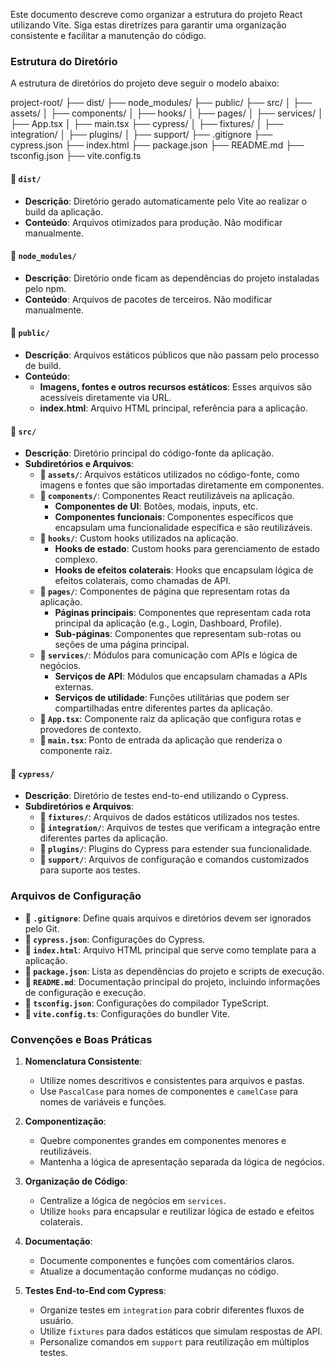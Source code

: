 Este documento descreve como organizar a estrutura do projeto React utilizando Vite. Siga estas diretrizes para garantir uma organização consistente e facilitar a manutenção do código.

### Estrutura do Diretório

A estrutura de diretórios do projeto deve seguir o modelo abaixo:

project-root/
├── dist/
├── node_modules/
├── public/
├── src/
│   ├── assets/
│   ├── components/
│   ├── hooks/
│   ├── pages/
│   ├── services/
│   ├── App.tsx
│   ├── main.tsx
├── cypress/
│   ├── fixtures/
│   ├── integration/
│   ├── plugins/
│   ├── support/
├── .gitignore
├── cypress.json
├── index.html
├── package.json
├── README.md
├── tsconfig.json
├── vite.config.ts



#### 📁 `dist/`

- **Descrição**: Diretório gerado automaticamente pelo Vite ao realizar o build da aplicação.
- **Conteúdo**: Arquivos otimizados para produção. Não modificar manualmente.

#### 📁 `node_modules/`

- **Descrição**: Diretório onde ficam as dependências do projeto instaladas pelo npm.
- **Conteúdo**: Arquivos de pacotes de terceiros. Não modificar manualmente.

#### 📁 `public/`

- **Descrição**: Arquivos estáticos públicos que não passam pelo processo de build.
- **Conteúdo**:
    - **Imagens, fontes e outros recursos estáticos**: Esses arquivos são acessíveis diretamente via URL.
    - **index.html**: Arquivo HTML principal, referência para a aplicação.

#### 📁 `src/`

- **Descrição**: Diretório principal do código-fonte da aplicação.
- **Subdiretórios e Arquivos**:
    - **📁 `assets/`**: Arquivos estáticos utilizados no código-fonte, como imagens e fontes que são importadas diretamente em componentes.
    - **📁 `components/`**: Componentes React reutilizáveis na aplicação.
        - **Componentes de UI**: Botões, modais, inputs, etc.
        - **Componentes funcionais**: Componentes específicos que encapsulam uma funcionalidade específica e são reutilizáveis.
    - **📁 `hooks/`**: Custom hooks utilizados na aplicação.
        - **Hooks de estado**: Custom hooks para gerenciamento de estado complexo.
        - **Hooks de efeitos colaterais**: Hooks que encapsulam lógica de efeitos colaterais, como chamadas de API.
    - **📁 `pages/`**: Componentes de página que representam rotas da aplicação.
        - **Páginas principais**: Componentes que representam cada rota principal da aplicação (e.g., Login, Dashboard, Profile).
        - **Sub-páginas**: Componentes que representam sub-rotas ou seções de uma página principal.
    - **📁 `services/`**: Módulos para comunicação com APIs e lógica de negócios.
        - **Serviços de API**: Módulos que encapsulam chamadas a APIs externas.
        - **Serviços de utilidade**: Funções utilitárias que podem ser compartilhadas entre diferentes partes da aplicação.
    - **📄 `App.tsx`**: Componente raiz da aplicação que configura rotas e provedores de contexto.
    - **📄 `main.tsx`**: Ponto de entrada da aplicação que renderiza o componente raiz.

#### 📁 `cypress/`

- **Descrição**: Diretório de testes end-to-end utilizando o Cypress.
- **Subdiretórios e Arquivos**:
    - **📁 `fixtures/`**: Arquivos de dados estáticos utilizados nos testes.
    - **📁 `integration/`**: Arquivos de testes que verificam a integração entre diferentes partes da aplicação.
    - **📁 `plugins/`**: Plugins do Cypress para estender sua funcionalidade.
    - **📁 `support/`**: Arquivos de configuração e comandos customizados para suporte aos testes.

### Arquivos de Configuração

- **📄 `.gitignore`**: Define quais arquivos e diretórios devem ser ignorados pelo Git.
- **📄 `cypress.json`**: Configurações do Cypress.
- **📄 `index.html`**: Arquivo HTML principal que serve como template para a aplicação.
- **📄 `package.json`**: Lista as dependências do projeto e scripts de execução.
- **📄 `README.md`**: Documentação principal do projeto, incluindo informações de configuração e execução.
- **📄 `tsconfig.json`**: Configurações do compilador TypeScript.
- **📄 `vite.config.ts`**: Configurações do bundler Vite.

### Convenções e Boas Práticas

1. **Nomenclatura Consistente**:
    
    - Utilize nomes descritivos e consistentes para arquivos e pastas.
    - Use `PascalCase` para nomes de componentes e `camelCase` para nomes de variáveis e funções.
2. **Componentização**:
    
    - Quebre componentes grandes em componentes menores e reutilizáveis.
    - Mantenha a lógica de apresentação separada da lógica de negócios.
3. **Organização de Código**:
    
    - Centralize a lógica de negócios em `services`.
    - Utilize `hooks` para encapsular e reutilizar lógica de estado e efeitos colaterais.
4. **Documentação**:
    
    - Documente componentes e funções com comentários claros.
    - Atualize a documentação conforme mudanças no código.
5. **Testes End-to-End com Cypress**:
    
    - Organize testes em `integration` para cobrir diferentes fluxos de usuário.
    - Utilize `fixtures` para dados estáticos que simulam respostas de API.
    - Personalize comandos em `support` para reutilização em múltiplos testes.
